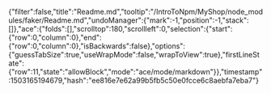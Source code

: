 {"filter":false,"title":"Readme.md","tooltip":"/IntroToNpm/MyShop/node_modules/faker/Readme.md","undoManager":{"mark":-1,"position":-1,"stack":[]},"ace":{"folds":[],"scrolltop":180,"scrollleft":0,"selection":{"start":{"row":0,"column":0},"end":{"row":0,"column":0},"isBackwards":false},"options":{"guessTabSize":true,"useWrapMode":false,"wrapToView":true},"firstLineState":{"row":11,"state":"allowBlock","mode":"ace/mode/markdown"}},"timestamp":1503165194679,"hash":"ee816e7e62a99b5fb5c50e0fcce6c8aebfa7eba7"}